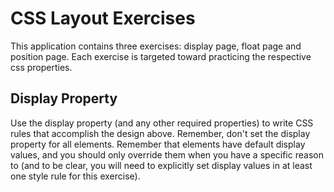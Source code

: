 # CSS Layout Exercises

This application contains three exercises: display page, float page and position page. Each exercise is targeted toward practicing the respective css properties. 

## Display Property

Use the display property (and any other required properties) to write CSS rules that accomplish the design above. Remember, don't set the display property for all elements. Remember that elements have default display values, and you should only override them when you have a specific reason to (and to be clear, you will need to explicitly set display values in at least one style rule for this exercise).